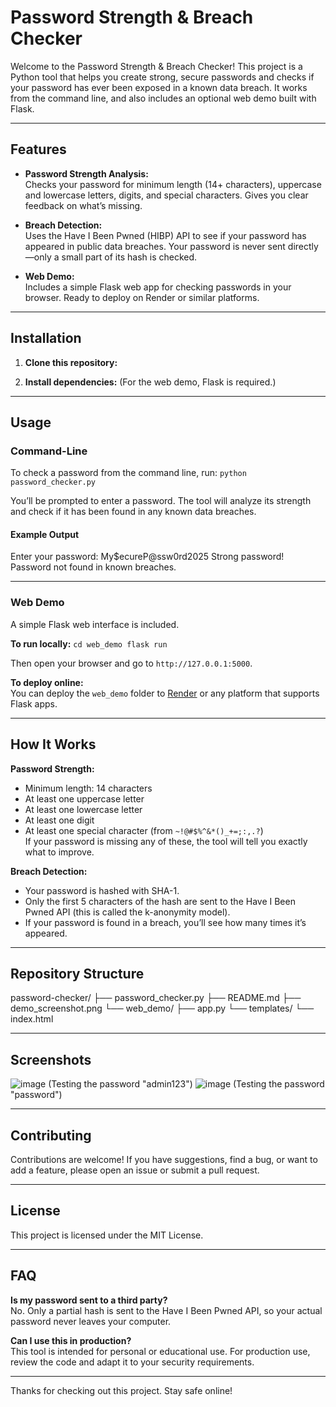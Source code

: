 # Password Strength & Breach Checker

Welcome to the Password Strength & Breach Checker! This project is a Python tool that helps you create strong, secure passwords and checks if your password has ever been exposed in a known data breach. It works from the command line, and also includes an optional web demo built with Flask.

---

## Features

- **Password Strength Analysis:**  
  Checks your password for minimum length (14+ characters), uppercase and lowercase letters, digits, and special characters. Gives you clear feedback on what’s missing.

- **Breach Detection:**  
  Uses the Have I Been Pwned (HIBP) API to see if your password has appeared in public data breaches. Your password is never sent directly—only a small part of its hash is checked.

- **Web Demo:**  
  Includes a simple Flask web app for checking passwords in your browser. Ready to deploy on Render or similar platforms.

---

## Installation

1. **Clone this repository:**

2. **Install dependencies:**
(For the web demo, Flask is required.)

---

## Usage

### Command-Line

To check a password from the command line, run: 
`python password_checker.py`


You’ll be prompted to enter a password. The tool will analyze its strength and check if it has been found in any known data breaches.

#### Example Output

Enter your password: My$ecureP@ssw0rd2025
 Strong password!
 Password not found in known breaches.

 
---

### Web Demo

A simple Flask web interface is included.

**To run locally:**
`cd web_demo
flask run`

Then open your browser and go to `http://127.0.0.1:5000`.

**To deploy online:**  
You can deploy the `web_demo` folder to [Render](https://render.com/) or any platform that supports Flask apps.

---

## How It Works

**Password Strength:**  
- Minimum length: 14 characters  
- At least one uppercase letter  
- At least one lowercase letter  
- At least one digit  
- At least one special character (from `~!@#$%^&*()_+=;:,.?`)  
If your password is missing any of these, the tool will tell you exactly what to improve.

**Breach Detection:**  
- Your password is hashed with SHA-1.
- Only the first 5 characters of the hash are sent to the Have I Been Pwned API (this is called the k-anonymity model).
- If your password is found in a breach, you’ll see how many times it’s appeared.

---

## Repository Structure

password-checker/
├── password_checker.py
├── README.md
├── demo_screenshot.png
└── web_demo/
├── app.py
└── templates/
└── index.html


---

## Screenshots

![image](https://github.com/user-attachments/assets/82d6a9f0-fab5-432a-92ee-e7b20d5e8fcc)
(Testing the password "admin123")
![image](https://github.com/user-attachments/assets/44aeaf04-bbd4-44a8-b273-fe451e40774a)
(Testing the password "password")




---

## Contributing

Contributions are welcome! If you have suggestions, find a bug, or want to add a feature, please open an issue or submit a pull request.

---

## License

This project is licensed under the MIT License.

---

## FAQ

**Is my password sent to a third party?**  
No. Only a partial hash is sent to the Have I Been Pwned API, so your actual password never leaves your computer.

**Can I use this in production?**  
This tool is intended for personal or educational use. For production use, review the code and adapt it to your security requirements.

---

Thanks for checking out this project. Stay safe online!



